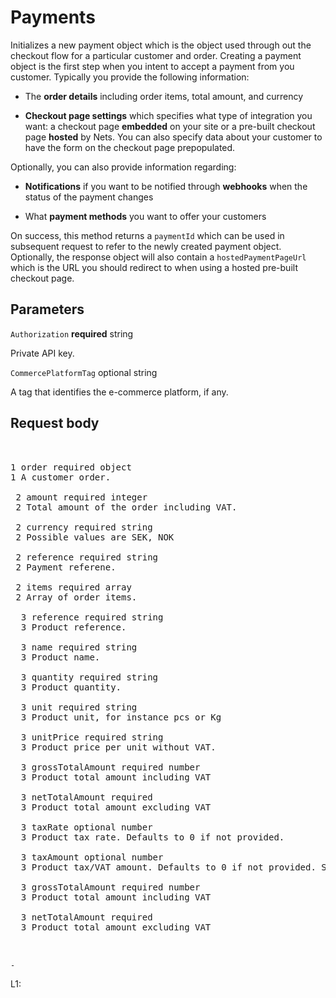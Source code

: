 # Payments


Initializes a new payment object which is the object used through out the checkout flow for a particular customer and order. Creating a payment object is the first step when you intent to accept a payment from you customer. Typically you provide the following information:
      
- The **order details** including order items, total amount, and currency
      
- **Checkout page settings** which specifies what type of integration you want: a checkout page **embedded** on your site or a pre-built checkout page **hosted** by Nets. You can also specify data about your customer to have the form on the checkout page prepopulated.
      
      
Optionally, you can also provide information regarding:
      
- **Notifications** if you want to be notified through **webhooks** when the status of the payment changes
      
- What **payment methods** you want to offer your customers
      
      
On success, this method returns a <code>paymentId</code> which can be used in subsequent request to refer to the newly created payment object. Optionally, the response object will also contain a <code >hostedPaymentPageUrl</code> which is the URL you should redirect to when using a hosted pre-built checkout page. 


## Parameters

<code>Authorization</code> **required** string

Private API key.


<code>CommercePlatformTag</code> optional string

A tag that identifies the e-commerce platform, if any. 


## Request body
<pre>
      

1 order required object  
1 A customer order.  

 2 amount required integer   
 2 Total amount of the order including VAT.  

 2 currency required string   
 2 Possible values are SEK, NOK
  
 2 reference required string  
 2 Payment referene.  
  
 2 items required array  
 2 Array of order items.  
 
  3 reference required string  
  3 Product reference.  
  
  3 name required string
  3 Product name.
       
  3 quantity required string
  3 Product quantity.

  3 unit required string
  3 Product unit, for instance pcs or Kg
  
  3 unitPrice required string
  3 Product price per unit without VAT.
  
  3 grossTotalAmount required number
  3 Product total amount including VAT

  3 netTotalAmount required 
  3 Product total amount excluding VAT

  3 taxRate optional number
  3 Product tax rate. Defaults to 0 if not provided.

  3 taxAmount optional number
  3 Product tax/VAT amount. Defaults to 0 if not provided. Should include the total tax amount for the entire order row.
  
  3 grossTotalAmount required number
  3 Product total amount including VAT

  3 netTotalAmount required 
  3 Product total amount excluding VAT

       
</pre>
       
       
       
    - 




L1: 
      
      
      
      
